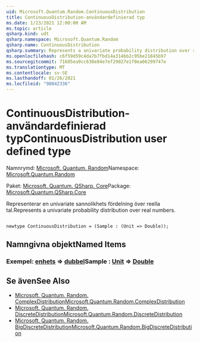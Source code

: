 ```yaml
---
uid: Microsoft.Quantum.Random.ContinuousDistribution
title: ContinuousDistribution-användardefinierad typ
ms.date: 1/23/2021 12:00:00 AM
ms.topic: article
qsharp.kind: udt
qsharp.namespace: Microsoft.Quantum.Random
qsharp.name: ContinuousDistribution
qsharp.summary: Represents a univariate probability distribution over real numbers.
ms.openlocfilehash: c6f59d59c4da7b7fbd14a314bb2c95be21845b97
ms.sourcegitcommit: 71605ea9cc630e84e7ef29027e1f0ea06299747e
ms.translationtype: MT
ms.contentlocale: sv-SE
ms.lasthandoff: 01/26/2021
ms.locfileid: "98842336"
---
```

# <a name="continuousdistribution-user-defined-type"></a><span data-ttu-id="de764-102">ContinuousDistribution-användardefinierad typ</span><span class="sxs-lookup"><span data-stu-id="de764-102">ContinuousDistribution user defined type</span></span>

<span data-ttu-id="de764-103">Namnrymd: [Microsoft. Quantum. Random](xref:Microsoft.Quantum.Random)</span><span class="sxs-lookup"><span data-stu-id="de764-103">Namespace: [Microsoft.Quantum.Random](xref:Microsoft.Quantum.Random)</span></span>

<span data-ttu-id="de764-104">Paket: [Microsoft. Quantum. QSharp. Core](https://nuget.org/packages/Microsoft.Quantum.QSharp.Core)</span><span class="sxs-lookup"><span data-stu-id="de764-104">Package: [Microsoft.Quantum.QSharp.Core](https://nuget.org/packages/Microsoft.Quantum.QSharp.Core)</span></span>


<span data-ttu-id="de764-105">Representerar en univariate sannolikhets fördelning över reella tal.</span><span class="sxs-lookup"><span data-stu-id="de764-105">Represents a univariate probability distribution over real numbers.</span></span>

```qsharp

newtype ContinuousDistribution = (Sample : (Unit => Double));
```



## <a name="named-items"></a><span data-ttu-id="de764-106">Namngivna objekt</span><span class="sxs-lookup"><span data-stu-id="de764-106">Named Items</span></span>

### <a name="sample--unit--double"></a><span data-ttu-id="de764-107">Exempel: [enhets](xref:microsoft.quantum.lang-ref.unit) => [dubbel](xref:microsoft.quantum.lang-ref.double)</span><span class="sxs-lookup"><span data-stu-id="de764-107">Sample : [Unit](xref:microsoft.quantum.lang-ref.unit) => [Double](xref:microsoft.quantum.lang-ref.double)</span></span> 



## <a name="see-also"></a><span data-ttu-id="de764-108">Se även</span><span class="sxs-lookup"><span data-stu-id="de764-108">See Also</span></span>

- [<span data-ttu-id="de764-109">Microsoft. Quantum. Random. ComplexDistribution</span><span class="sxs-lookup"><span data-stu-id="de764-109">Microsoft.Quantum.Random.ComplexDistribution</span></span>](xref:Microsoft.Quantum.Random.ComplexDistribution)
- [<span data-ttu-id="de764-110">Microsoft. Quantum. Random. DiscreteDistribution</span><span class="sxs-lookup"><span data-stu-id="de764-110">Microsoft.Quantum.Random.DiscreteDistribution</span></span>](xref:Microsoft.Quantum.Random.DiscreteDistribution)
- [<span data-ttu-id="de764-111">Microsoft. Quantum. Random. BigDiscreteDistribution</span><span class="sxs-lookup"><span data-stu-id="de764-111">Microsoft.Quantum.Random.BigDiscreteDistribution</span></span>](xref:Microsoft.Quantum.Random.BigDiscreteDistribution)